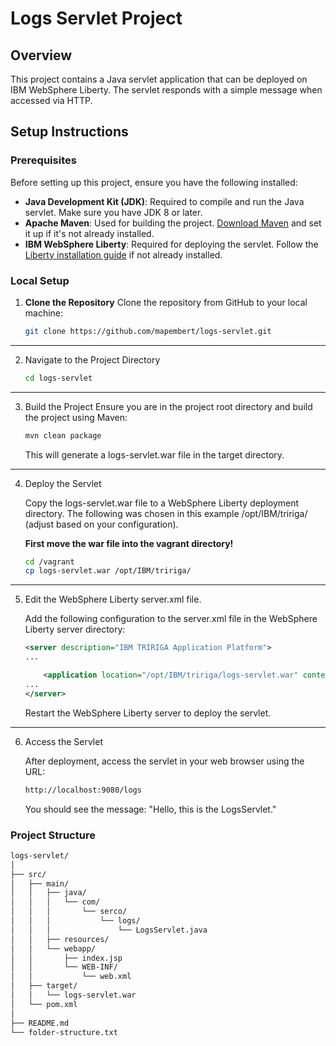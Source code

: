 # Logs Servlet Project

## Overview

This project contains a Java servlet application that can be deployed on IBM WebSphere Liberty. The servlet responds with a simple message when accessed via HTTP.

## Setup Instructions

### Prerequisites

Before setting up this project, ensure you have the following installed:

- **Java Development Kit (JDK)**: Required to compile and run the Java servlet. Make sure you have JDK 8 or later.
- **Apache Maven**: Used for building the project. [Download Maven](https://maven.apache.org/download.cgi) and set it up if it's not already installed.
- **IBM WebSphere Liberty**: Required for deploying the servlet. Follow the [Liberty installation guide](https://www.ibm.com/docs/en/was-liberty) if not already installed.

### Local Setup

1. **Clone the Repository**
   Clone the repository from GitHub to your local machine:
   ```bash
   git clone https://github.com/mapembert/logs-servlet.git
   ```
---
2. Navigate to the Project Directory
    ```bash
    cd logs-servlet
    ```
---
3. Build the Project
    Ensure you are in the project root directory and build the project using Maven:
    ```bash
    mvn clean package
    ```
    This will generate a logs-servlet.war file in the target directory.

---
4. Deploy the Servlet

    Copy the logs-servlet.war file to a WebSphere Liberty deployment directory. The following was chosen in this example /opt/IBM/tririga/ (adjust based on your configuration).

    **First move the war file into the vagrant directory!**

    ```bash
    cd /vagrant
    cp logs-servlet.war /opt/IBM/tririga/
    ```
---
5. Edit the WebSphere Liberty server.xml file.

    Add the following configuration to the server.xml file in the WebSphere Liberty server directory:

    ```xml
    <server description="IBM TRIRIGA Application Platform">
    ...

        <application location="/opt/IBM/tririga/logs-servlet.war" contextRoot="/logs"/>
    ...
    </server>
    ```
    Restart the WebSphere Liberty server to deploy the servlet.
---
6. Access the Servlet

    After deployment, access the servlet in your web browser using the URL:

    ```bash
    http://localhost:9080/logs
    ```

    You should see the message: "Hello, this is the LogsServlet."

### Project Structure
```bash
logs-servlet/
│
├── src/
│   ├── main/
│   │   ├── java/
│   │   │   └── com/
│   │   │       └── serco/
│   │   │           └── logs/
│   │   │               └── LogsServlet.java
│   │   ├── resources/
│   │   └── webapp/
│   │       ├── index.jsp
│   │       └── WEB-INF/
│   │           └── web.xml
│   ├── target/
│   │   └── logs-servlet.war
│   └── pom.xml
│
├── README.md
└── folder-structure.txt
```